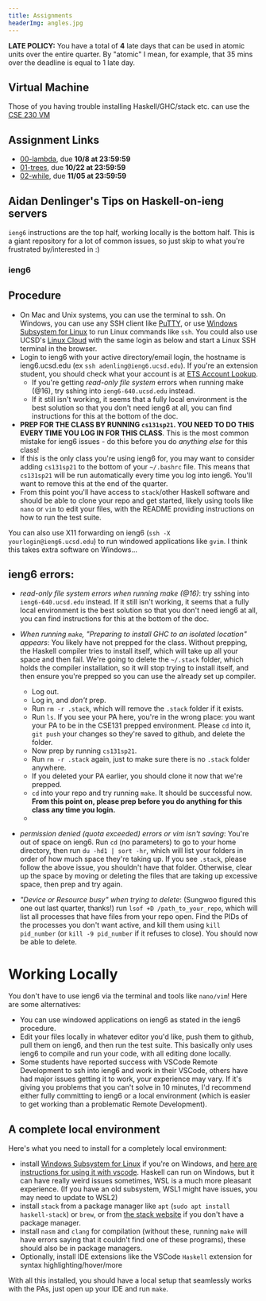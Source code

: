```yaml
---
title: Assignments
headerImg: angles.jpg
---
```


**LATE POLICY:** You have a total of **4** late days that can be used 
in atomic units over the entire quarter. By "atomic" I mean, for example, 
that 35 mins over the deadline is equal to 1 late day.

## Virtual Machine

Those of you having trouble installing Haskell/GHC/stack etc. can use 
the [CSE 230 VM](https://drive.google.com/file/d/1zmxVhZJ3-Yfe6uBQuMnxVubTH2G_8Ax0/view?usp=sharing)

## Assignment Links

- [00-lambda](https://classroom.github.com/a/PwNVGSom), due **10/8 at 23:59:59**
- [01-trees](https://classroom.github.com/a/EKaa5k6e), due **10/22 at 23:59:59**
- [02-while](https://classroom.github.com/a/apPaNw-v), due **11/05 at 23:59:59**
 
## Aidan Denlinger's Tips on Haskell-on-ieng servers

`ieng6` instructions are the top half, working locally is the bottom half. 
This is a giant repository for a lot of common issues, so just skip to 
what you're frustrated by/interested in :)

### ieng6

## Procedure

- On Mac and Unix systems, you can use the terminal to ssh. On Windows, you can use any SSH client like [PuTTY](https://www.chiark.greenend.org.uk/~sgtatham/putty/latest.html), or use [Windows Subsystem for Linux](https://docs.microsoft.com/en-us/windows/wsl/install-win10) to run Linux commands like `ssh`. You could also use UCSD's [Linux Cloud](https://linuxcloud.ucsd.edu) with the same login as below and start a Linux SSH terminal in the browser.
- Login to ieng6 with your active directory/email login, the hostname is ieng6.ucsd.edu (ex `ssh adenling@ieng6.ucsd.edu`). If you're an extension student, you should check what your account is at [ETS Account Lookup](https://sdacs.ucsd.edu/~icc/index.php).
  - If you're getting *read-only file system* errors when running make (@16), try sshing into `ieng6-640.ucsd.edu` instead.
  - If it still isn't working, it seems that a fully local environment is the best solution so that you don't need ieng6 at all, you can find instructions for this at the bottom of the doc.
- **PREP FOR THE CLASS BY RUNNING `cs131sp21`. YOU NEED TO DO THIS EVERY TIME YOU LOG IN FOR THIS CLASS**. This is the most common mistake for ieng6 issues - do this before you do *anything else* for this class!
- If this is the only class you're using ieng6 for, you may want to consider adding `cs131sp21` to the bottom of your `~/.bashrc` file. This means that `cs131sp21` will be run automatically every time you log into ieng6. You'll want to remove this at the end of the quarter.
- From this point you'll have access to `stack`/other Haskell software and should be able to clone your repo and get started, likely using tools like `nano` or `vim` to edit your files, with the README providing instructions on how to run the test suite.

You can also use X11 forwarding on ieng6 (`ssh -X yourlogin@ieng6.ucsd.edu`) to run windowed applications like `gvim`. I think this takes extra software on Windows...

## ieng6 errors:
- *read-only file system errors when running make (@16)*: try sshing into `ieng6-640.ucsd.edu` instead. If it still isn't working, it seems that a fully local environment is the best solution so that you don't need ieng6 at all, you can find instructions for this at the bottom of the doc.

- *When running `make`, "Preparing to install GHC to an isolated location" appears*: You likely have not prepped for the class. Without prepping, the Haskell compiler tries to install itself, which will take up all your space and then fail. We're going to delete the `~/.stack` folder, which holds the compiler installation, so it will stop trying to install itself, and then ensure you're prepped so you can use the already set up compiler.
  - Log out.
  - Log in, and *don't* prep.
  - Run `rm -r .stack`, which will remove the `.stack` folder if it exists.
  - Run `ls`. If you see your PA here, you're in the wrong place: you want your PA to be in the CSE131 prepped environment. Please `cd` into it, `git push` your changes so they're saved to github, and delete the folder.
  - Now prep by running `cs131sp21`.
  - Run `rm -r .stack` again, just to make sure there is no `.stack` folder anywhere.
  - If you deleted your PA earlier, you should clone it now that we're prepped.
  - `cd` into your repo and try running `make`. It should be successful now. **From this point on, please prep before you do anything for this class any time you login.**
  -

- *permission denied (quota exceeded) errors or vim isn't saving*: You're out of space on ieng6. Run `cd` (no parameters) to go to your home directory, then run `du -hd1 | sort -hr`, which will list your folders in order of how much space they're taking up. If you see `.stack`, please follow the above issue, you shouldn't have that folder. Otherwise, clear up the space by moving or deleting the files that are taking up excessive space, then prep and try again.

- *"Device or Resource busy" when trying to delete*: (Sungwoo figured this one out last quarter, thanks!) run `lsof +D /path_to_your_repo`, which will list all processes that have files from your repo open. Find the PIDs of the processes you don't want active, and kill them using `kill pid_number` (or `kill -9 pid_number` if it refuses to close). You should now be able to delete.

# Working Locally
You don't have to use ieng6 via the terminal and tools like `nano/vim`! Here are some alternatives:
- You can use windowed applications on ieng6 as stated in the ieng6 procedure.
- Edit your files locally in whatever editor you'd like, push them to github, pull them on ieng6, and then run the test suite. This basically only uses ieng6 to compile and run your code, with all editing done locally.
- Some students have reported success with VSCode Remote Development to ssh into ieng6 and work in their VSCode, others have had major issues getting it to work, your experience may vary. If it's giving you problems that you can't solve in 10 minutes, I'd recommend either fully committing to ieng6 or a local environment (which is easier to get working than a problematic Remote Development).

## A complete local environment
Here's what you need to install for a completely local environment:
- install [Windows Subsystem for Linux](https://docs.microsoft.com/en-us/windows/wsl/install-win10) if you're on Windows, and [here are instructions for using it with vscode](https://docs.microsoft.com/en-us/windows/wsl/tutorials/wsl-vscode). Haskell can run on Windows, but it can have really weird issues sometimes, WSL is a much more pleasant experience. (If you have an old subsystem, WSL1 might have issues, you may need to update to WSL2)
- install `stack` from a package manager like `apt` (`sudo apt install haskell-stack`) or `brew`, or from [the stack website](https://docs.haskellstack.org/) if you don't have a package manager.
- install `nasm` and `clang` for compilation (without these, running `make` will have errors saying that it couldn't find one of these programs), these should also be in package managers.
- Optionally, install IDE extensions like the VSCode `Haskell` extension for syntax highlighting/hover/more

With all this installed, you should have a local setup that seamlessly works with the PAs, just open up your IDE and run `make`.
